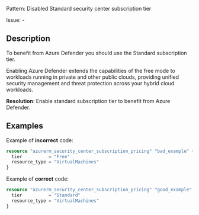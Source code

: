 Pattern: Disabled Standard security center subscription tier

Issue: -

## Description

To benefit from Azure Defender you should use the Standard subscription tier.
			
Enabling Azure Defender extends the capabilities of the free mode to workloads running in private and other public clouds, providing unified security management and threat protection across your hybrid cloud workloads.

**Resolution**: Enable standard subscription tier to benefit from Azure Defender.

## Examples

Example of **incorrect** code:

```terraform
resource "azurerm_security_center_subscription_pricing" "bad_example" {
  tier          = "Free"
  resource_type = "VirtualMachines"
}
```

Example of **correct** code:

```terraform
resource "azurerm_security_center_subscription_pricing" "good_example" {
  tier          = "Standard"
  resource_type = "VirtualMachines"
}
```